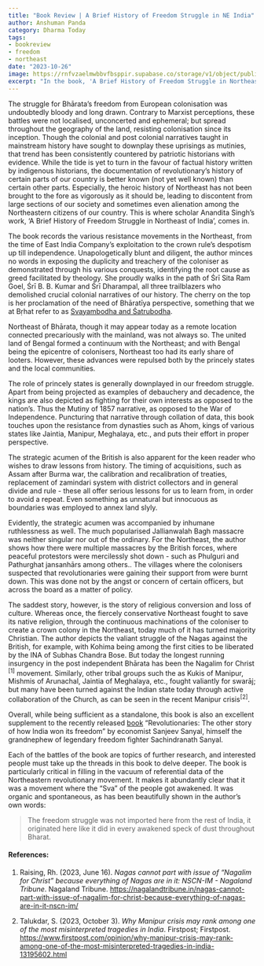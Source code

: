 ```yaml
---
title: "Book Review | A Brief History of Freedom Struggle in NE India"
author: Anshuman Panda
category: Dharma Today
tags: 
- bookreview
- freedom
- northeast
date: "2023-10-26"
image: https://rnfvzaelmwbbvfbsppir.supabase.co/storage/v1/object/public/brhatwebsite/05dhiti/northeastfreedomstruggle.webp
excerpt: "In the book, 'A Brief History of Freedom Struggle in Northeast India', Anandita Singh brings the valorous streak of indigenous revolution, shedding light through an Indic perspective."
---
```


The struggle for Bhārata’s freedom from European colonisation was undoubtedly bloody and long drawn. Contrary to Marxist perceptions, these battles were not localised, unconcerted and ephemeral; but spread throughout the geography of the land, resisting colonisation since its inception. Though the colonial and post colonial narratives taught in mainstream history have sought to downplay these uprisings as mutinies, that trend has been consistently countered by patriotic historians with evidence. While the tide is yet to turn in the favour of factual history written by indigenous historians, the documentation of revolutionary’s history of certain parts of our country is better known (not yet well known) than certain other parts. Especially, the heroic history of Northeast has not been brought to the fore as vigorously as it should be, leading to discontent from large sections of our society and sometimes even alienation among the Northeastern citizens of our country. This is where scholar Anandita Singh’s work, ‘A Brief History of Freedom Struggle in Northeast of India’, comes in.

The book records the various resistance movements in the Northeast, from the time of East India Company’s exploitation to the crown rule’s despotism up till independence. Unapologetically blunt and diligent, the author minces no words in exposing the duplicity and treachery of the coloniser as demonstrated through his various conquests, identifying the root cause as greed facilitated by theology. She proudly walks in the path of Śrī  Sita Ram Goel, Śrī B. B. Kumar and Śrī Dharampal, all three trailblazers who demolished crucial colonial narratives of our history. The cherry on the top is her proclamation of the need of Bhāratīya perspective, something that we at Bṛhat refer to as [Svayambodha and Śatrubodha](https://www.brhat.in/dhiti/shatrubodhasvayambodha).

Northeast of Bhārata, though it may appear today as a remote location connected precariously with the mainland, was not always so. The united land of Bengal formed a continuum with the Northeast; and with Bengal being the epicentre of colonisers, Northeast too had its early share of looters. However, these advances were repulsed both by the princely states and the local communities. 

The role of princely states is generally downplayed in our freedom struggle. Apart from being projected as examples of debauchery and decadence, the kings are also depicted as fighting for their own interests as opposed to the nation’s. Thus the Mutiny of 1857 narrative, as opposed to the War of Independence. Puncturing that narrative through collation of data, this book touches upon the resistance from dynasties such as Ahom, kings of various states like Jaintia, Manipur, Meghalaya, etc., and puts their effort in proper perspective. 

The strategic acumen of the British is also apparent for the keen reader who wishes to draw lessons from history. The timing of acquisitions, such as Assam after Burma war, the calibration and recalibration of treaties, replacement of zamindari system with district collectors and in general divide and rule - these all offer serious lessons for us to learn from, in order to avoid a repeat. Even something as unnatural but innocuous as boundaries was employed to annex land slyly.

Evidently, the strategic acumen was accompanied by inhumane ruthlessness as well. The much popularised Jallianwalah Bagh massacre was neither singular nor out of the ordinary. For the Northeast, the author shows how there were multiple massacres by the British forces, where peaceful protestors were mercilessly shot down - such as Phulguri and Pathurghat jansanhārs among others.. The villages where the colonisers suspected that revolutionaries were gaining their support from were burnt down. This was done not by the angst or concern of certain officers, but across the board as a matter of policy.

The saddest story, however, is the story of religious conversion and loss of culture. Whereas once, the fiercely conservative Northeast fought to save its native religion, through the continuous machinations of the coloniser to create a crown colony in the Northeast, today much of it has turned majority Christian. The author depicts the valiant struggle of the Nagas against the British, for example, with Kohima being among the first cities to be liberated by the INA of Subhas Chandra Bose. But today the longest running insurgency in the post independent Bhārata has been the Nagalim for Christ <sup>[1]</sup> movement. Similarly, other tribal groups such the as Kukis of Manipur, Mishmis of Arunachal, Jaintia of Meghalaya, etc., fought valiantly for swarāj; but many have been turned against the Indian state today through active collaboration of the Church, as can be seen in the recent Manipur crisis<sup>[2]</sup>.

Overall, while being sufficient as a standalone, this book is also an excellent supplement to the recently released [book](https://www.brhat.in/dhiti/truepriceoffreedom) “Revolutionaries: The other story of how India won its freedom” by economist Sanjeev Sanyal, himself the grandnephew of legendary freedom fighter Sachindranath Sanyal. 

Each of the battles of the book are topics of further research, and interested people must take up the threads in this book to delve deeper. The book is particularly critical  in filling in the vacuum of referential data of the Northeastern revolutionary movement. It makes it abundantly clear that it was a movement where the “Sva” of the people got awakened. It was organic and spontaneous, as has been beautifully shown in the author’s own words:

>The freedom struggle was not imported here from the rest of India, it originated here like it did in every awakened speck of dust throughout Bharat.  

#### References:

1. Raising, Rh. (2023, June 16). _Nagas cannot part with issue of “Nagalim for Christ” because everything of Nagas are in it: NSCN-IM - Nagaland Tribune_. Nagaland Tribune. https://nagalandtribune.in/nagas-cannot-part-with-issue-of-nagalim-for-christ-because-everything-of-nagas-are-in-it-nscn-im/

2. Talukdar, S. (2023, October 3). _Why Manipur crisis may rank among one of the most misinterpreted tragedies in India_. Firstpost; Firstpost. https://www.firstpost.com/opinion/why-manipur-crisis-may-rank-among-one-of-the-most-misinterpreted-tragedies-in-india-13195602.html
